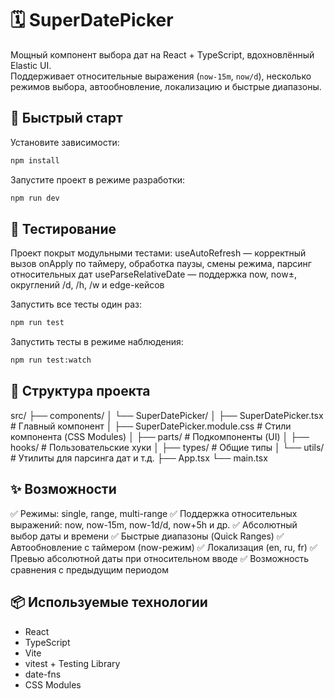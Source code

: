 # 🗓️ SuperDatePicker

Мощный компонент выбора дат на React + TypeScript, вдохновлённый Elastic UI.  
Поддерживает относительные выражения (`now-15m`, `now/d`), несколько режимов выбора, автообновление, локализацию и быстрые диапазоны.

## 🚀 Быстрый старт

Установите зависимости:

```bash
npm install
```

Запустите проект в режиме разработки:

```bash
npm run dev
```

## 🧪 Тестирование

Проект покрыт модульными тестами:
useAutoRefresh — корректный вызов onApply по таймеру, обработка паузы, смены режима, парсинг относительных дат
useParseRelativeDate — поддержка now, now±, округлений /d, /h, /w и edge-кейсов

Запустить все тесты один раз:

```bash
npm run test
```

Запустить тесты в режиме наблюдения:

```bash
npm run test:watch
```

## 📁 Структура проекта

src/
├── components/
│ └── SuperDatePicker/
│ ├── SuperDatePicker.tsx # Главный компонент
│ ├── SuperDatePicker.module.css # Стили компонента (CSS Modules)
│ ├── parts/ # Подкомпоненты (UI)
│ ├── hooks/ # Пользовательские хуки
│ ├── types/ # Общие типы
│ └── utils/ # Утилиты для парсинга дат и т.д.
├── App.tsx
└── main.tsx

## ✨ Возможности

✅ Режимы: single, range, multi-range
✅ Поддержка относительных выражений: now, now-15m, now-1d/d, now+5h и др.
✅ Абсолютный выбор даты и времени
✅ Быстрые диапазоны (Quick Ranges)
✅ Автообновление с таймером (now-режим)
✅ Локализация (en, ru, fr)
✅ Превью абсолютной даты при относительном вводе
✅ Возможность сравнения с предыдущим периодом

## 📦 Используемые технологии

- React
- TypeScript
- Vite
- vitest + Testing Library
- date-fns
- CSS Modules
